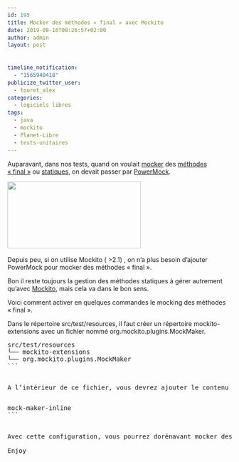 ```yaml
---
id: 195
title: Mocker des méthodes « final » avec Mockito
date: 2019-08-16T08:26:57+02:00
author: admin
layout: post


timeline_notification:
  - "1565940418"
publicize_twitter_user:
  - touret_alex
categories:
  - logiciels libres
tags:
  - java
  - mockito
  - Planet-Libre
  - tests-unitaires
---
```

Auparavant, dans nos tests, quand on voulait [mocker](https://fr.wikipedia.org/wiki/Mock_(programmation_orient%C3%A9e_objet)) des [méthodes « final »](https://fr.wikipedia.org/wiki/Final_(Java)) ou [statiques](https://stackoverflow.com/questions/2671496/java-when-to-use-static-methods), on devait passer par [PowerMock](https://github.com/powermock/powermock).

<img loading="lazy" class="aligncenter size-medium wp-image-203" src="/assets/img/posts/2019/08/logo-mockito.png?w=300" alt="" width="300" height="150" srcset="/assets/img/posts/2019/08/logo-mockito.png 400w, /assets/img/posts/2019/08/logo-mockito-300x150.png 300w" sizes="(max-width: 300px) 100vw, 300px" /> 

Depuis peu, si on utilise Mockito ( >2.1) , on n&rsquo;a plus besoin d&rsquo;ajouter PowerMock pour mocker des méthodes « final ».

Bon il reste toujours la gestion des méthodes statiques à gérer autrement qu&rsquo;avec [Mockito](https://github.com/mockito/mockito), mais cela va dans le bon sens.

Voici comment activer en quelques commandes le mocking des méthodes « final ».

Dans le répertoire src/test/resources, il faut créer un répertoire mockito-extensions avec un fichier nommé org.mockito.plugins.MockMaker.

<pre>src/test/resources
└── mockito-extensions
└── org.mockito.plugins.MockMaker
```


A l&rsquo;intérieur de ce fichier, vous devrez ajouter le contenu suivant :

<pre>mock-maker-inline
```


Avec cette configuration, vous pourrez dorénavant mocker des méthodes « final » 🙂

Enjoy